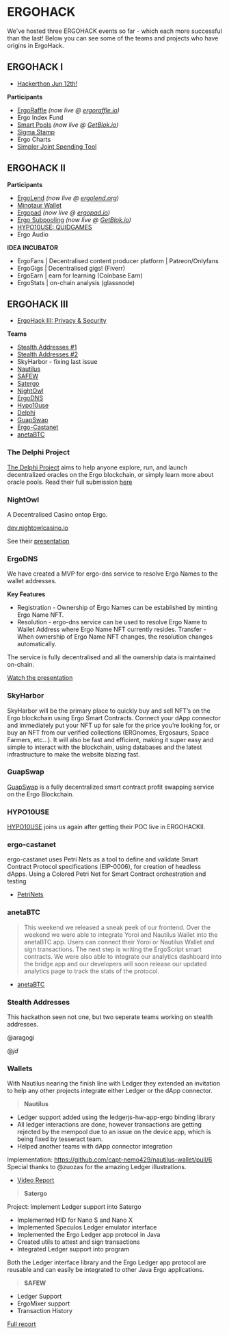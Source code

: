 # ERGOHACK

We've hosted three ERGOHACK events so far - which each more successful than the last! Below you can see some of the teams and projects who have origins in ErgoHack.



## ERGOHACK I

* [Hackerthon Jun 12th!](https://ergoplatform.org/en/blog/2021-06-04-ergo-community-launches-its-first-hackathon-ergohack/)

**Participants**

- [ErgoRaffle](https://github.com/ErgoRaffle) *(now live @ [ergoraffle.io](https://ergoraffle.io))*
- Ergo Index Fund
- [Smart Pools](https://github.com/WilfordGrimley/ErgoSmartPools) *(now live @ [GetBlok.io](https://getblok.io))*
- [Sigma Stamp](https://www.sigmastamp.ml/)
- Ergo Charts
- [Simpler Joint Spending Tool](https://www.ergoforum.org/t/a-simpler-collective-spending-approach-for-everyone/476%20)

## ERGOHACK II

**Participants**

- [ErgoLend](https://github.com/Ergo-Lend/) *(now live @ [ergolend.org](https://ergolend.org))*
- [Minotaur Wallet](https://github.com/minotaur-ergo/minotaur-wallet)
- [Ergopad](https://github.com/Ergohack-Dashboard-Project) *(now live @ [ergopad.io](https://ergopad.io))*
- [Ergo Subpooling](https://github.com/K-Singh/ergo-subpooling) *(now live @ [GetBlok.io](https://getblok.io))*
- [HYPO10USE: QUIDGAMES](https://github.com/hypo10use/quid-games)
- Ergo Audio


**IDEA INCUBATOR**

- ErgoFans | Decentralised content producer platform | Patreon/Onlyfans
- ErgoGigs | Decentralised gigs! (Fiverr)
- ErgoEarn | earn for learning (Coinbase Earn)
- ErgoStats | on-chain analysis (glassnode)

## ERGOHACK III

- [ErgoHack III: Privacy & Security](https://ergoplatform.org/en/blog/2021-12-21-ergohack-iii-privacy-security/)

**Teams** 

- [Stealth Addresses #1](https://github.com/aragogi/Stealth-doc)
- [Stealth Addresses #2](https://github.com/ergoplatform/ergo-playgrounds/pull/24)
- SkyHarbor - fixing last issue
- [Nautilus](https://github.com/capt-nemo429/nautilus-wallet/pull/6)
- [SAFEW](pdf/SAFEW_ergohack3_report.pdf)
- [Satergo](https://drive.google.com/drive/folders/1ERas6ZyJpkY_7W1az5q0X88OfYu5OipC?usp=sharing)
- [NightOwl](pdf/Night_Owl_-_Ergo_Hack_lll_Presentation_Final.pdf)
- [ErgoDNS](https://www.youtube.com/watch?v=G7glbtnAnMY)
- [Hypo10use](https://github.com/hypo10use/quid-games)
- [Delphi](https://hackmd.io/@abchris/S1dHZcwyc)
- [GuapSwap](pdf/GuapSwap_-_ErgoHack3_Project_Report.pdf)
- [Ergo-Castanet](https://github.com/iandebeer/ergo-castanet/blob/main/docs/Conclusion.md)
- [anetaBTC](https://medium.com/@anetaBTC/ergohack-summary-and-development-update-dad3224227b7)


### The Delphi Project

[The Delphi Project](https://delphiproject.org/#) aims to help anyone explore, run, and launch decentralized oracles on the Ergo blockchain, or simply learn more about oracle pools. Read their full submission [here](https://hackmd.io/@abchris/S1dHZcwyc)

### NightOwl

A Decentralised Casino ontop Ergo.

[dev.nightowlcasino.io](https://dev.nightowlcasino.io/)

See their [presentation](pdf/Night_Owl_-_Ergo_Hack_lll_Presentation_Final.pdf)

### ErgoDNS

We have created a MVP for ergo-dns service to resolve Ergo Names to the wallet addresses.

**Key Features**

- Registration - Ownership of Ergo Names can be established by minting Ergo Name NFT.
- Resolution - ergo-dns service can be used to resolve Ergo Name to Wallet Address where Ergo Name NFT currently resides.
Transfer - When ownership of Ergo Name NFT changes, the resolution changes automatically.

The service is fully decentralised and all the ownership data is maintained on-chain.

[Watch the presentation](https://www.youtube.com/watch?v=G7glbtnAnMY)


### SkyHarbor

SkyHarbor will be the primary place to quickly buy and sell NFT’s on the Ergo blockchain using Ergo Smart Contracts. Connect your dApp connector and immediately put your NFT up for sale for the price you’re looking for, or buy an NFT from our verified collections (ERGnomes, Ergosaurs, Space Farmers, etc...). It will also be fast and efficient, making it super easy and simple to interact with the blockchain, using databases and the latest infrastructure to make the website blazing fast.

### GuapSwap

[GuapSwap](pdf/GuapSwap_-_ErgoHack3_Project_Report.pdf) is a fully decentralized smart contract profit swapping service on the Ergo Blockchain.


### HYPO10USE

[HYPO10USE](https://github.com/hypo10use/quid-games) joins us again after getting their POC live in ERGOHACKII. 


### ergo-castanet

ergo-castanet uses Petri Nets as a tool to define and validate Smart Contract Protocol specifications (EIP-0006), for creation of headless dApps.
Using a Colored Petri Net for Smart Contract orchestration and testing

- [PetriNets](https://github.com/iandebeer/ergo-castanet/blob/main/docs/Conclusion.md)

### anetaBTC

> This weekend we released a sneak peek of our frontend. Over the weekend we were able to integrate Yoroi and Nautilus Wallet into the anetaBTC app.
Users can connect their Yoroi or Nautilus Wallet and sign transactions. The next step is writing the ErgoScript smart contracts.
We were also able to integrate our analytics dashboard into the bridge app and our developers will soon release our updated analytics page to track the stats of the protocol.

- [anetaBTC](https://medium.com/@anetaBTC/ergohack-summary-and-development-update-dad3224227b7)

### Stealth Addresses

This hackathon seen not one, but two seperate teams working on stealth addresses. 

@aragogi 

@_jd_

### Wallets

With Nautilus nearing the finish line with Ledger they extended an invitation to help any other projects integrate either Ledger or the dApp connector.

> **Nautilus**

- Ledger support added using the ledgerjs-hw-app-ergo binding library
 - All ledger interactions are done, however transactions are getting rejected by the mempool due to an issue on the device app, which is being fixed by tesseract team.
- Helped another teams with dApp connector integration

Implementation: https://github.com/capt-nemo429/nautilus-wallet/pull/6
Special thanks to @zuozas for the amazing Ledger illustrations. 

- [Video Report](https://twitter.com/NautilusWallet/status/1493064272028393473)

> **Satergo**

Project: Implement Ledger support into Satergo

- Implemented HID for Nano S and Nano X
- Implemented Speculos Ledger emulator interface
- Implemented the Ergo Ledger app protocol in Java
- Created utils to attest and sign transactions
- Integrated Ledger support into program
 
Both the Ledger interface library and the Ergo Ledger app protocol are reusable and can easily be integrated to other Java Ergo applications.

> **SAFEW**

- Ledger Support
- ErgoMixer support
- Transaction History

[Full report](pdf/SAFEW_ergohack3_report.pdf)